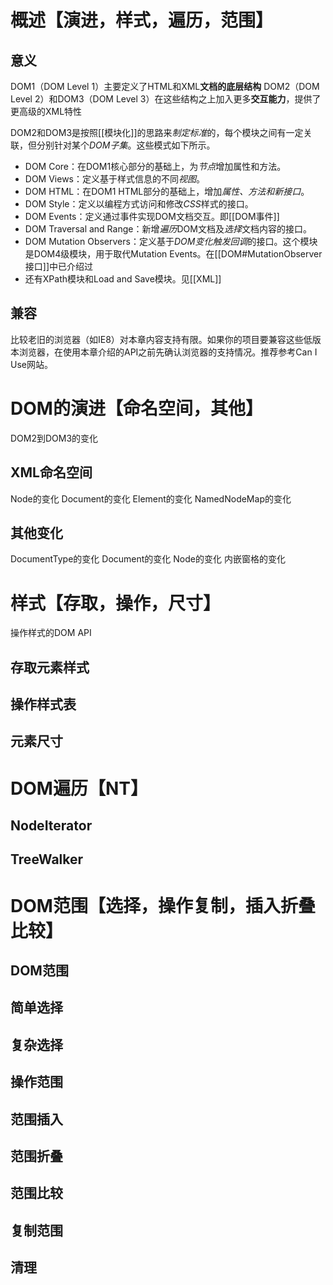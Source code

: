 # 概述【演进，样式，遍历，范围】
## 意义
DOM1（DOM Level 1）主要定义了HTML和XML**文档的底层结构** 
DOM2（DOM Level 2）和DOM3（DOM Level 3）在这些结构之上加入更多**交互能力**，提供了更高级的XML特性

DOM2和DOM3是按照[[模块化]]的思路来*制定标准*的，每个模块之间有一定关联，但分别针对某个*DOM子集*。这些模式如下所示。
- DOM Core：在DOM1核心部分的基础上，为*节点*增加属性和方法。
- DOM Views：定义基于样式信息的不同*视图*。
- DOM HTML：在DOM1 HTML部分的基础上，增加*属性、方法和新接口*。
- DOM Style：定义以编程方式访问和修改*CSS*样式的接口。
- DOM Events：定义通过事件实现DOM文档交互。即[[DOM事件]] 
- DOM Traversal and Range：新增*遍历*DOM文档及*选择*文档内容的接口。
- DOM Mutation Observers：定义基于*DOM变化触发回调*的接口。这个模块是DOM4级模块，用于取代Mutation Events。在[[DOM#MutationObserver接口]]中已介绍过
- 还有XPath模块和Load and Save模块。见[[XML]] 
## 兼容
比较老旧的浏览器（如IE8）对本章内容支持有限。如果你的项目要兼容这些低版本浏览器，在使用本章介绍的API之前先确认浏览器的支持情况。推荐参考Can I Use网站。
# DOM的演进【命名空间，其他】
DOM2到DOM3的变化
## XML命名空间
Node的变化
Document的变化
Element的变化
NamedNodeMap的变化
## 其他变化
DocumentType的变化
Document的变化
Node的变化
内嵌窗格的变化
# 样式【存取，操作，尺寸】
操作样式的DOM API
## 存取元素样式
## 操作样式表
## 元素尺寸
# DOM遍历【NT】
## NodeIterator
## TreeWalker
# DOM范围【选择，操作复制，插入折叠比较】
## DOM范围
## 简单选择
## 复杂选择
## 操作范围
## 范围插入
## 范围折叠
## 范围比较
## 复制范围
## 清理